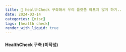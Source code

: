 ```yaml
---
title: 🍴 healthCheck 구축해서 우리 플랫폼 아프지 않게 하기..
date: 2024-03-14
categories: [misc]
tags: [health check]
render_with_liquid: true
---
```

#### HealthCheck 구축 (미작성)